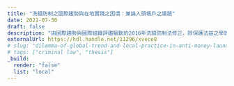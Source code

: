 ```yaml
---
title: "洗錢防制之國際趨勢與在地實踐之困境：兼論人頭帳戶之議題"
date: 2021-07-30
draft: false
description: "由國際趨勢與國際組織評鑑驅動的2016年洗錢防制法修正，除保護法益之學說爭鳴之外，也開啟了新一波國內法適用的論證：人頭是否成立洗錢罪，若是，應以正犯論處、或是幫助犯已充分評價其出借帳戶之行為？修法後，實務見解有所變遷，但如何論罪之不同主張尚各據山頭——於最高法院刑事大法庭108年度台上大字第3101號裁定後，似仍未一錘定音。而抓小放大、追訴人頭卻無法追溯首腦之司法現況，對防制洗錢幫助有限。立法論上宜增訂洗錢罪之過苛條款調和，並改以行政法規處理人頭帳戶之行為；另，亦應將司法互助之範圍往前（如取證）、往後（如引渡）、往外（如增加互助條約締結國）拓展，補齊偵防跨國犯罪的缺角，方為治本之道。"
externalUrl: https://hdl.handle.net/11296/xvece8
# slug: "dilemma-of-global-trend-and-local-practice-in-anti-money-laundering"
# tags: ["criminal law", "thesis"]
_build:
  render: "false"
  list: "local"
---
```

